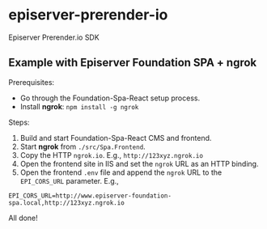 # episerver-prerender-io
Episerver Prerender.io SDK

## Example with Episerver Foundation SPA + ngrok

Prerequisites: 

- Go through the Foundation-Spa-React setup process.
- Install **ngrok**: `npm install -g ngrok`

Steps:

1. Build and start Foundation-Spa-React CMS and frontend.
2. Start **ngrok** from `./src/Spa.Frontend`.
3. Copy the HTTP `ngrok.io`. E.g., `http://123xyz.ngrok.io`
4. Open the frontend site in IIS and set the `ngrok` URL as an HTTP binding.
5. Open the frontend `.env` file and append the `ngrok` URL to the `EPI_CORS_URL` parameter. E.g., 
```
EPI_CORS_URL=http://www.episerver-foundation-spa.local,http://123xyz.ngrok.io
```

All done!
